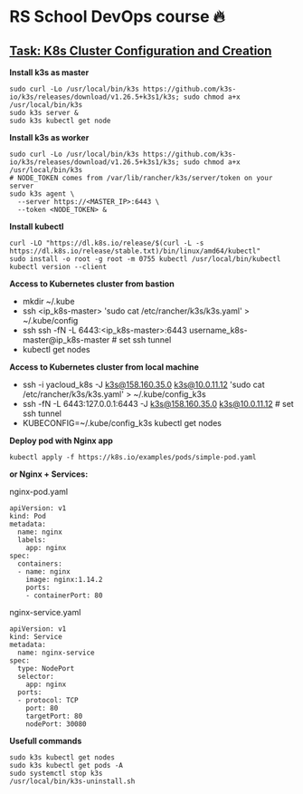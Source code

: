 # RS School DevOps course :fire:

## [Task: K8s Cluster Configuration and Creation](https://github.com/rolling-scopes-school/tasks/blob/master/devops/modules/2_cluster-configuration/task_3.md)

**Install k3s as master**
```
sudo curl -Lo /usr/local/bin/k3s https://github.com/k3s-io/k3s/releases/download/v1.26.5+k3s1/k3s; sudo chmod a+x /usr/local/bin/k3s
sudo k3s server &
sudo k3s kubectl get node
```

**Install k3s as worker**
```
sudo curl -Lo /usr/local/bin/k3s https://github.com/k3s-io/k3s/releases/download/v1.26.5+k3s1/k3s; sudo chmod a+x /usr/local/bin/k3s
# NODE_TOKEN comes from /var/lib/rancher/k3s/server/token on your server
sudo k3s agent \
  --server https://<MASTER_IP>:6443 \
  --token <NODE_TOKEN> &
```

**Install kubectl**
```
curl -LO "https://dl.k8s.io/release/$(curl -L -s https://dl.k8s.io/release/stable.txt)/bin/linux/amd64/kubectl"
sudo install -o root -g root -m 0755 kubectl /usr/local/bin/kubectl
kubectl version --client
```

**Access to Kubernetes cluster from bastion**
- mkdir ~/.kube
- ssh <ip_k8s-master> 'sudo cat /etc/rancher/k3s/k3s.yaml' > ~/.kube/config
- ssh ssh -fN -L 6443:<ip_k8s-master>:6443 username_k8s-master@ip_k8s-master    # set ssh tunnel
- kubectl get nodes

**Access to Kubernetes cluster from local machine**
- ssh -i yacloud_k8s -J k3s@158.160.35.0 k3s@10.0.11.12 'sudo cat /etc/rancher/k3s/k3s.yaml' > ~/.kube/config_k3s
- ssh -fN -L 6443:127.0.0.1:6443 -J k3s@158.160.35.0 k3s@10.0.11.12   # set ssh tunnel
- KUBECONFIG=~/.kube/config_k3s kubectl get nodes

**Deploy pod with Nginx app**
```
kubectl apply -f https://k8s.io/examples/pods/simple-pod.yaml
```
**or Nginx + Services:**

nginx-pod.yaml 
```
apiVersion: v1
kind: Pod
metadata:
  name: nginx
  labels:
    app: nginx
spec:
  containers:
  - name: nginx
    image: nginx:1.14.2
    ports:
    - containerPort: 80
```

nginx-service.yaml
```
apiVersion: v1
kind: Service
metadata:
  name: nginx-service
spec:
  type: NodePort
  selector:
    app: nginx
  ports:
  - protocol: TCP
    port: 80        
    targetPort: 80  
    nodePort: 30080
```

**Usefull commands**
```
sudo k3s kubectl get nodes
sudo k3s kubectl get pods -A
sudo systemctl stop k3s
/usr/local/bin/k3s-uninstall.sh
```
